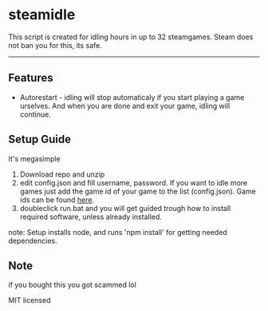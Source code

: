# steamidle

This script is created for idling hours in up to 32 steamgames. Steam does not ban you for this, its safe.
<hr>

## Features

* Autorestart - idling will stop automaticaly if you start playing a game urselves. And when you are done and exit your game, idling will continue.

## Setup Guide

It's megasimple
1. Download repo and unzip
2. edit config.json and fill username, password. If you want to idle more games just add the game id of your game to the list (config.json). Game ids can be found [here](https://steamdb.info/).
3. doubleclick run.bat and you will get guided trough how to install required software, unless already installed.

note: Setup installs node, and runs 'npm install' for getting needed dependencies.

## Note

if you bought this you got scammed lol

MIT licensed